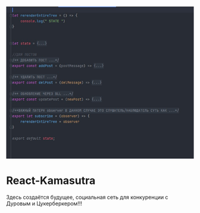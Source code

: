 
![Header](https://github.com/ereminmaksim/React-Kamasutra/blob/Store_v.1/imagins/STATE.JS.jpg)



# React-Kamasutra
Здесь создаётся будущее, социальная сеть для конкуренции с Дуровым и Цукерберкером!!!

